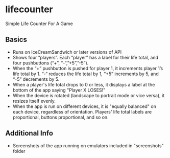 # lifecounter
Simple Life Counter For A Game

## Basics
 - Runs on IceCreamSandwich or later versions of API
 - Shows four “players”. Each “player” has a label for their life total, and four pushbuttons (“+”, “-“,”+5”,”-5”).
 - When the “+” pushbutton is pushed for player 1, it increments player 1’s life total by 1. “-“  reduces the life total by 1, “+5” increments by 5, and “-5” decrements by 5.
 - When a player's life total drops to 0 or less, it displays a label at the bottom of the app saying "Player X LOSES!"
 - When the device is rotated (landscape to portrait mode or vice versa), it resizes itself evenly.
 - When the app is run on different devices, it is "equally balanced" on each device, regardless of orientation. Players' life total labels are proportional, buttons proportional, and so on.

## Additional Info
 - Screenshots of the app running on emulators included in "screenshots" folder
